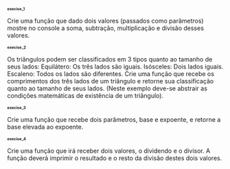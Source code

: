 <h2 style="font-size:9px";> execise_1</h2>
 <p> Crie uma função que dado dois valores (passados como parâmetros) mostre no console a soma, subtração,
multiplicação e divisão desses valores.</p>

<h2 style="font-size:9px";> execise_2</h2>
 <p> Os triângulos podem ser classificados em 3 tipos quanto ao tamanho de seus lados:
Equilátero: Os três lados são iguais. Isósceles: Dois lados iguais. Escaleno: Todos os lados são diferentes.
Crie uma função que recebe os comprimentos dos três lados de um triângulo e retorne sua classificação quanto
ao tamanho de seus lados. (Neste exemplo deve-se abstrair as condições matemáticas de existência de um
triângulo).</p>

<h2 style="font-size:9px";> execise_3</h2>
 <p>Crie uma função que recebe dois parâmetros, base e expoente, e retorne a base elevada ao expoente.</p>
 
 <h2 style="font-size:9px";> execise_4</h2>
 <p>Crie uma função que irá receber dois valores, o dividendo e o divisor. A função deverá imprimir o resultado
e o resto da divisão destes dois valores.</p>
 
 
 
